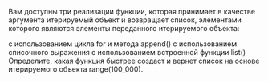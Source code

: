Вам доступны три реализации функции, которая принимает в качестве аргумента итерируемый объект и возвращает список, элементами которого являются элементы переданного итерируемого объекта:

с использованием цикла for и метода append()
с использованием списочного выражения
с использованием встроенной функции list()
Определите, какая функция быстрее создаст и вернет список на основе итерируемого объекта range(100_000).
